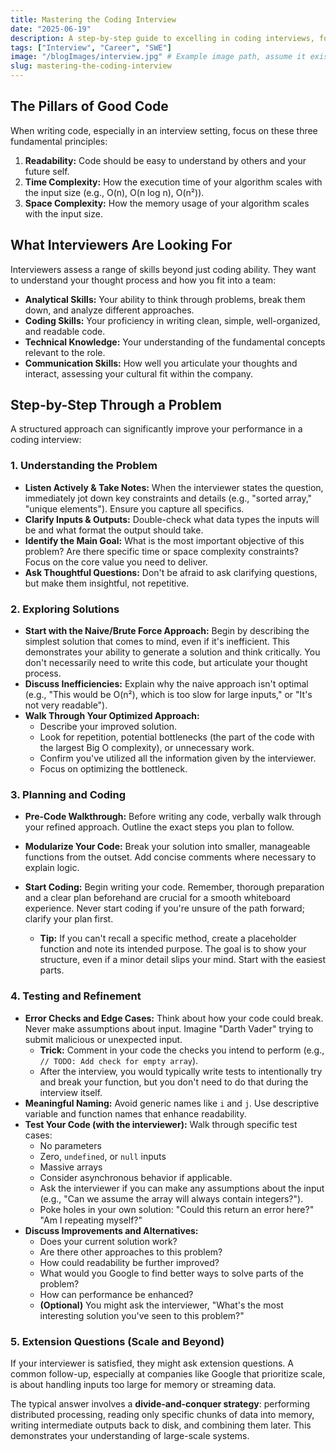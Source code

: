 ```yaml
---
title: Mastering the Coding Interview
date: "2025-06-19"
description: A step-by-step guide to excelling in coding interviews, focusing on key skills and a structured problem-solving approach.
tags: ["Interview", "Career", "SWE"]
image: "/blogImages/interview.jpg" # Example image path, assume it exists in public/blogImages/
slug: mastering-the-coding-interview
---
```


## The Pillars of Good Code

When writing code, especially in an interview setting, focus on these three fundamental principles:

1.  **Readability:** Code should be easy to understand by others and your future self.
2.  **Time Complexity:** How the execution time of your algorithm scales with the input size (e.g., O(n), O(n log n), O(n²)).
3.  **Space Complexity:** How the memory usage of your algorithm scales with the input size.

## What Interviewers Are Looking For

Interviewers assess a range of skills beyond just coding ability. They want to understand your thought process and how you fit into a team:

- **Analytical Skills:** Your ability to think through problems, break them down, and analyze different approaches.
- **Coding Skills:** Your proficiency in writing clean, simple, well-organized, and readable code.
- **Technical Knowledge:** Your understanding of the fundamental concepts relevant to the role.
- **Communication Skills:** How well you articulate your thoughts and interact, assessing your cultural fit within the company.

## Step-by-Step Through a Problem

A structured approach can significantly improve your performance in a coding interview:

### 1. Understanding the Problem

- **Listen Actively & Take Notes:** When the interviewer states the question, immediately jot down key constraints and details (e.g., "sorted array," "unique elements"). Ensure you capture all specifics.
- **Clarify Inputs & Outputs:** Double-check what data types the inputs will be and what format the output should take.
- **Identify the Main Goal:** What is the most important objective of this problem? Are there specific time or space complexity constraints? Focus on the core value you need to deliver.
- **Ask Thoughtful Questions:** Don't be afraid to ask clarifying questions, but make them insightful, not repetitive.

### 2. Exploring Solutions

- **Start with the Naive/Brute Force Approach:** Begin by describing the simplest solution that comes to mind, even if it's inefficient. This demonstrates your ability to generate a solution and think critically. You don't necessarily need to write this code, but articulate your thought process.
- **Discuss Inefficiencies:** Explain why the naive approach isn't optimal (e.g., "This would be O(n²), which is too slow for large inputs," or "It's not very readable").
- **Walk Through Your Optimized Approach:**
  - Describe your improved solution.
  - Look for repetition, potential bottlenecks (the part of the code with the largest Big O complexity), or unnecessary work.
  - Confirm you've utilized all the information given by the interviewer.
  - Focus on optimizing the bottleneck.

### 3. Planning and Coding

- **Pre-Code Walkthrough:** Before writing any code, verbally walk through your refined approach. Outline the exact steps you plan to follow.
- **Modularize Your Code:** Break your solution into smaller, manageable functions from the outset. Add concise comments where necessary to explain logic.
- **Start Coding:** Begin writing your code. Remember, thorough preparation and a clear plan beforehand are crucial for a smooth whiteboard experience. Never start coding if you're unsure of the path forward; clarify your plan first.

  - **Tip:** If you can't recall a specific method, create a placeholder function and note its intended purpose. The goal is to show your structure, even if a minor detail slips your mind. Start with the easiest parts.

### 4. Testing and Refinement

- **Error Checks and Edge Cases:** Think about how your code could break. Never make assumptions about input. Imagine "Darth Vader" trying to submit malicious or unexpected input.
  - **Trick:** Comment in your code the checks you intend to perform (e.g., `// TODO: Add check for empty array`).
  - After the interview, you would typically write tests to intentionally try and break your function, but you don't need to do that during the interview itself.
- **Meaningful Naming:** Avoid generic names like `i` and `j`. Use descriptive variable and function names that enhance readability.
- **Test Your Code (with the interviewer):** Walk through specific test cases:
  - No parameters
  - Zero, `undefined`, or `null` inputs
  - Massive arrays
  - Consider asynchronous behavior if applicable.
  - Ask the interviewer if you can make any assumptions about the input (e.g., "Can we assume the array will always contain integers?").
  - Poke holes in your own solution: "Could this return an error here?" "Am I repeating myself?"
- **Discuss Improvements and Alternatives:**
  - Does your current solution work?
  - Are there other approaches to this problem?
  - How could readability be further improved?
  - What would you Google to find better ways to solve parts of the problem?
  - How can performance be enhanced?
  - **(Optional)** You might ask the interviewer, "What's the most interesting solution you've seen to this problem?"

### 5. Extension Questions (Scale and Beyond)

If your interviewer is satisfied, they might ask extension questions. A common follow-up, especially at companies like Google that prioritize scale, is about handling inputs too large for memory or streaming data.

The typical answer involves a **divide-and-conquer strategy**: performing distributed processing, reading only specific chunks of data into memory, writing intermediate outputs back to disk, and combining them later. This demonstrates your understanding of large-scale systems.
